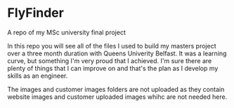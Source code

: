 # FlyFinder
A repo of my MSc university final project

In this repo you will see all of the files I used to build my masters project over a three month duration with Queens Univerity Belfast. It was a learning curve,
but something I'm very proud that I achieved. I'm sure there are plenty of things that I can improve on and that's the plan as I develop my skills as an engineer.

The images and customer images folders are not uploaded as they contain website images and customer uploaded images whihc are not needed here.
